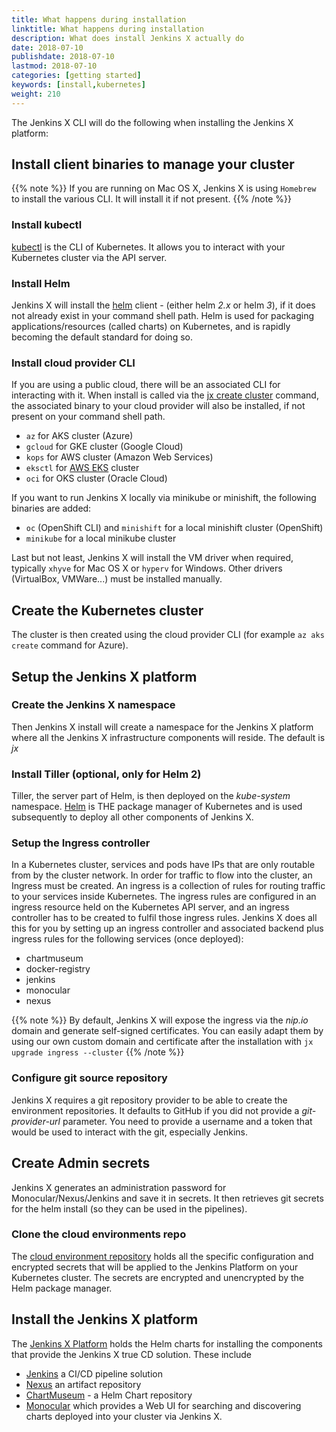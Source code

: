 ```yaml
---
title: What happens during installation
linktitle: What happens during installation
description: What does install Jenkins X actually do
date: 2018-07-10
publishdate: 2018-07-10
lastmod: 2018-07-10
categories: [getting started]
keywords: [install,kubernetes]
weight: 210
---
```


The Jenkins X CLI will do the following when installing the Jenkins X platform:

##  Install client binaries to manage your cluster

{{% note %}}
If you are running on Mac OS X, Jenkins X is using `Homebrew` to install the various CLI. It will install it if not present.
{{% /note %}}

### Install kubectl

[kubectl](https://kubernetes.io/docs/reference/kubectl/kubectl/) is the CLI of Kubernetes. It allows you to interact with your Kubernetes cluster via the API server. 

### Install Helm

Jenkins X will install the [helm](https://github.com/kubernetes/helm) client - (either  helm *2.x* or helm *3*), if it does not already exist in your command shell path. Helm is used for packaging applications/resources (called charts) on Kubernetes, and is rapidly becoming the default standard for doing so.

### Install cloud provider CLI

If you are using a public cloud, there will be an associated CLI for interacting with it. When install is called via the [jx create cluster](/docs/getting-started/setup/create-cluster/) command, the associated binary to your cloud provider will also be installed, if not present on your command shell path.

- `az` for AKS cluster (Azure)
- `gcloud` for GKE cluster (Google Cloud)
- `kops` for AWS cluster (Amazon Web Services)
- `eksctl` for [AWS EKS](https://aws.amazon.com/eks/) cluster
- `oci` for OKS cluster (Oracle Cloud)

If you want to run Jenkins X locally via minikube or minishift, the following binaries are added:

- `oc` (OpenShift CLI) and `minishift` for a local minishift cluster (OpenShift)
- `minikube` for a local minikube cluster

Last but not least, Jenkins X will install the VM driver when required, typically `xhyve` for Mac OS X or `hyperv` for Windows. Other drivers (VirtualBox, VMWare...) must be installed manually.

## Create the Kubernetes cluster

The cluster is then created using the cloud provider CLI (for example `az aks create` command  for Azure).

## Setup the Jenkins X platform

### Create the Jenkins X namespace

Then Jenkins X install will create a namespace for the Jenkins X platform where all the Jenkins X infrastructure components will reside. The default is *jx*

### Install Tiller (optional, only for Helm 2)

Tiller, the server part of Helm, is then deployed on the *kube-system* namespace. [Helm](https://www.helm.sh/) is THE package manager of Kubernetes and is used subsequently to deploy all other components of Jenkins X.

### Setup the Ingress controller

In a Kubernetes cluster, services and pods have IPs that are only routable from by the cluster network. In order for traffic to flow into the cluster, an Ingress must be created. An ingress is a collection of rules for routing traffic to your services inside Kubernetes. The ingress rules are configured in an ingress resource held on the Kubernetes API server, and an ingress controller has to be created to fulfil those ingress rules. Jenkins X does all this for you by setting up an ingress controller and associated backend plus ingress rules for the following services (once deployed):

- chartmuseum
- docker-registry
- jenkins
- monocular
- nexus

{{% note %}}
By default, Jenkins X will expose the ingress via the *nip.io* domain and generate self-signed certificates. You can easily adapt them by using our own custom domain and certificate after the installation with `jx upgrade ingress --cluster`
{{% /note %}}

### Configure git source repository

Jenkins X requires a git repository provider to be able to create the environment repositories. It defaults to GitHub if you did not provide a *git-provider-url* parameter. You need to provide a username and a token that would be used to interact with the git, especially Jenkins.

## Create Admin secrets

Jenkins X generates an administration password for Monocular/Nexus/Jenkins and save it in secrets. It then retrieves git secrets for the helm install (so they can be used in the pipelines).

### Clone the cloud environments repo

The [cloud environment repository](https://github.com/jenkins-x/cloud-environments) holds all the specific configuration and encrypted secrets that will be applied to the Jenkins Platform on your Kubernetes cluster. The secrets are encrypted and unencrypted by the Helm package manager. 

## Install the Jenkins X platform

The [Jenkins X Platform](https://github.com/jenkins-x/jenkins-x-platform) holds the Helm charts for installing the components that provide the Jenkins X true CD solution. These include 

- [Jenkins](https://github.com/jenkinsci/jenkins) a CI/CD pipeline solution
- [Nexus](https://www.sonatype.com/nexus-repository-oss) an artifact repository
- [ChartMuseum](https://github.com/kubernetes-helm/chartmuseum) - a Helm Chart repository
- [Monocular](https://github.com/kubernetes-helm/monocular) which provides a Web UI for searching and discovering charts deployed into your cluster via Jenkins X.
